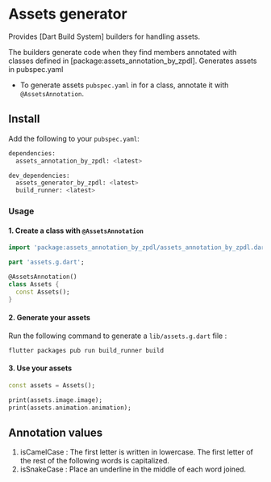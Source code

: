 # Assets generator

Provides [Dart Build System] builders for handling assets.

The builders generate code when they find members annotated with classes defined in [package:assets_annotation_by_zpdl].
Generates assets in pubspec.yaml

- To generate assets `pubspec.yaml` in for a class, annotate it with `@AssetsAnnotation`.


## Install

Add the following to your `pubspec.yaml`:

```sh
dependencies:
  assets_annotation_by_zpdl: <latest>

dev_dependencies:
  assets_generator_by_zpdl: <latest>
  build_runner: <latest>
```

### Usage

#### 1. Create a class with `@AssetsAnnotation`

```dart
import 'package:assets_annotation_by_zpdl/assets_annotation_by_zpdl.dart';

part 'assets.g.dart';

@AssetsAnnotation()
class Assets {
  const Assets();
}

```

#### 2. Generate your assets

Run the following command to generate a `lib/assets.g.dart` file :

```
flutter packages pub run build_runner build
```

#### 3. Use your assets

```dart
const assets = Assets();

print(assets.image.image);
print(assets.animation.animation);
```

## Annotation values

1. isCamelCase : The first letter is written in lowercase. The first letter of the rest of the following words is capitalized.
2. isSnakeCase : Place an underline in the middle of each word joined.